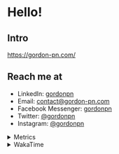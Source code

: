 # Hello!

## Intro

<https://gordon-pn.com/>

## Reach me at

- LinkedIn: [gordonpn](https://www.linkedin.com/in/gordonpn/)
- Email: [contact@gordon-pn.com](mailto:contact@gordon-pn.com)
- Facebook Messenger: [gordonpn](https://www.messenger.com/t/Gordonpn)
- Twitter: [@gordonpn](https://twitter.com/Gordonpn)
- Instagram: [@gordonpn](https://www.instagram.com/gordonpn/)

<details>
  <summary>Metrics</summary>

  <img align="center" src="https://github.com/gordonpn/gordonpn/blob/master/github-metrics.svg" alt="GitHub Metrics">

</details>

<details>
  <summary>WakaTime</summary>

  <!--START_SECTION:waka-->
📊 **This Week I Spent My Time On** 

```text
💬 Programming Languages: 
Java                     7 hrs               ██████████████████░░░░░░░   70.86 % 
XML                      1 hr 13 mins        ███░░░░░░░░░░░░░░░░░░░░░░   12.39 % 
Brazil Dependency Config 49 mins             ██░░░░░░░░░░░░░░░░░░░░░░░   08.27 % 
Bash                     18 mins             █░░░░░░░░░░░░░░░░░░░░░░░░   03.19 % 
Prettier File            9 mins              ░░░░░░░░░░░░░░░░░░░░░░░░░   01.55 % 

🔥 Editors: 
IntelliJ IDEA            9 hrs 34 mins       ████████████████████████░   96.69 % 
VS Code                  19 mins             █░░░░░░░░░░░░░░░░░░░░░░░░   03.31 % 
```


 Last Updated on 03/02/2025 16:26:00 UTC
<!--END_SECTION:waka-->
</details>
